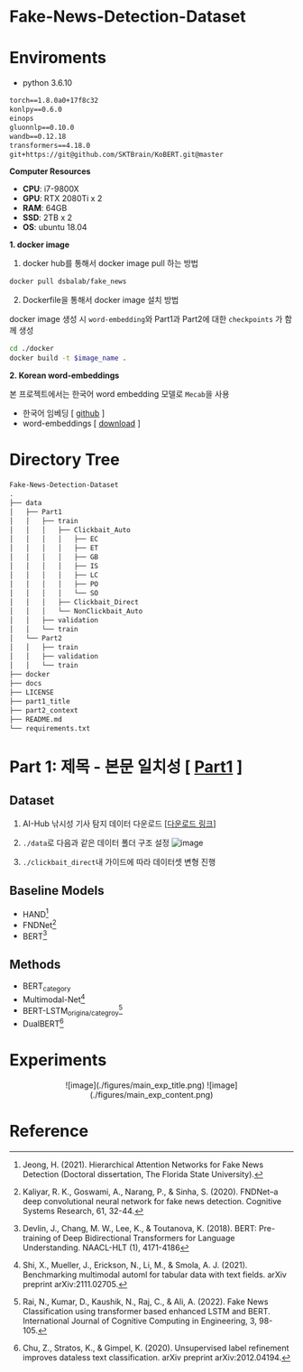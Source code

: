 # Fake-News-Detection-Dataset

# Enviroments

- python 3.6.10

```
torch==1.8.0a0+17f8c32
konlpy==0.6.0
einops
gluonnlp==0.10.0
wandb==0.12.18
transformers==4.18.0
git+https://git@github.com/SKTBrain/KoBERT.git@master
```


**Computer Resources**
- **CPU**: i7-9800X
- **GPU**: RTX 2080Ti x 2
- **RAM**: 64GB
- **SSD**: 2TB x 2
- **OS**: ubuntu 18.04

**1. docker image**

1. docker hub를 통해서 docker image pull 하는 방법

```bash
docker pull dsbalab/fake_news
```

2. Dockerfile을 통해서 docker image 설치 방법

docker image 생성 시 `word-embedding`와 Part1과 Part2에 대한 `checkpoints` 가 함께 생성

```bash
cd ./docker
docker build -t $image_name .
```


**2. Korean word-embeddings**

본 프로젝트에서는 한국어 word embedding 모델로 `Mecab`을 사용

- 한국어 임베딩 [ [github](https://github.com/ratsgo/embedding) ]
- word-embeddings [ [download](https://drive.google.com/file/d/1FeGIbSz2E1A63JZP_XIxnGaSRt7AhXFf/view) ]


# Directory Tree

```
Fake-News-Detection-Dataset
.
├── data
│   ├── Part1
│   │   ├── train
│   │   │   ├── Clickbait_Auto
│   │   │   │   ├── EC
│   │   │   │   ├── ET
│   │   │   │   ├── GB
│   │   │   │   ├── IS
│   │   │   │   ├── LC
│   │   │   │   ├── PO
│   │   │   │   └── SO
│   │   │   ├── Clickbait_Direct
│   │   │   └── NonClickbait_Auto
│   │   ├── validation
│   │   └── train
│   └── Part2
│   │   ├── train
│   │   ├── validation
│   │   └── train
├── docker
├── docs
├── LICENSE
├── part1_title
├── part2_context
├── README.md
└── requirements.txt

```


# Part 1: 제목 - 본문 일치성 [ [Part1](https://github.com/TooTouch/Fake-News-Detection-Dataset/tree/0bb478f18ad83cec2104a6ff8eebe3ff9f7b4e7a/part1_title) ]

## Dataset
1. AI-Hub 낚시성 기사 탐지 데이터 다운로드 [[다운로드 링크](https://www.aihub.or.kr/aihubdata/data/view.do?currMenu=115&topMenu=100&aihubDataSe=realm&dataSetSn=71338#:~:text=%E2%80%BB%20%EB%82%B4%EA%B5%AD%EC%9D%B8%EB%A7%8C%20%EB%8D%B0%EC%9D%B4%ED%84%B0%20%EC%8B%A0%EC%B2%AD,%EC%9D%80%20%EB%B3%80%EA%B2%BD%20%EB%90%A0%20%EC%88%98%20%EC%9E%88%EC%8A%B5%EB%8B%88%EB%8B%A4.)] 

2. `./data`로 다음과 같은 데이터 폴더 구조 설정
![image](https://user-images.githubusercontent.com/37654013/208360905-da4841f0-27d4-46f5-9e99-2179e9773cb5.png)


3. `./clickbait_direct`내 가이드에 따라 데이터셋 변형 진행

## Baseline Models

- HAND[^1]
- FNDNet[^2]
- BERT[^3]

## Methods

- BERT<sub>category</sub>
- Multimodal-Net[^6]
- BERT-LSTM<sub>origina/categroy</sub>[^7]
- DualBERT[^8]

# Experiments
<div align="center">
![image](./figures/main_exp_title.png)
![image](./figures/main_exp_content.png)
</div>

# Reference

[^1]: Jeong, H. (2021). Hierarchical Attention Networks for Fake News Detection (Doctoral dissertation, The Florida State University).
[^2]: Kaliyar, R. K., Goswami, A., Narang, P., & Sinha, S. (2020). FNDNet–a deep convolutional neural network for fake news detection. Cognitive Systems Research, 61, 32-44.
[^3]: Devlin, J., Chang, M. W., Lee, K., & Toutanova, K. (2018). BERT: Pre-training of Deep Bidirectional Transformers for Language Understanding. NAACL-HLT (1), 4171-4186
[^4]: 전재민, 최우용, 최수정, & 박세영. (2019). BTS: 한국어 BERT 를 사용한 텍스트 세그멘테이션. 한국정보과학회 학술발표논문집, 413-415.
[^5]: 소규성, 이윤승, 정의석, & 강필성. (2022). KoBERTSEG: 한국어 BERT 를 이용한 Local Context 기반 주제 분리 방법론. 대한산업공학회지, 48(2), 235-248. 
[^6]: Shi, X., Mueller, J., Erickson, N., Li, M., & Smola, A. J. (2021). Benchmarking multimodal automl for tabular data with text fields. arXiv preprint arXiv:2111.02705. 
[^7]: Rai, N., Kumar, D., Kaushik, N., Raj, C., & Ali, A. (2022). Fake News Classification using transformer based enhanced LSTM and BERT. International Journal of Cognitive Computing in Engineering, 3, 98-105.
[^8]: Chu, Z., Stratos, K., & Gimpel, K. (2020). Unsupervised label refinement improves dataless text classification. arXiv preprint arXiv:2012.04194.
